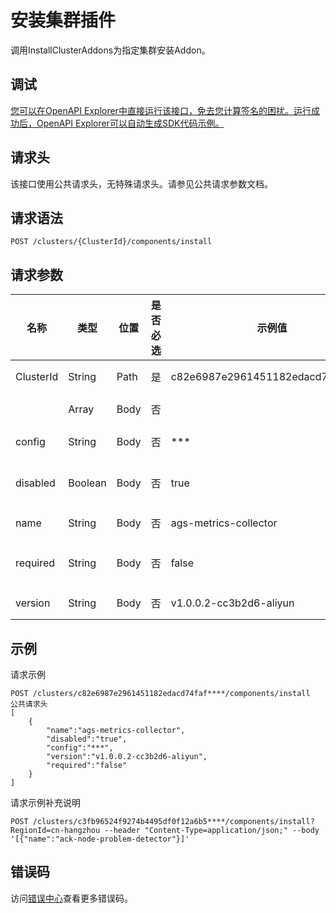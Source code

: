 # 安装集群插件

调用InstallClusterAddons为指定集群安装Addon。

## 调试

[您可以在OpenAPI Explorer中直接运行该接口，免去您计算签名的困扰。运行成功后，OpenAPI Explorer可以自动生成SDK代码示例。](https://api.aliyun.com/#product=CS&api=InstallClusterAddons&type=ROA&version=2015-12-15)

## 请求头

该接口使用公共请求头，无特殊请求头。请参见公共请求参数文档。

## 请求语法

```
POST /clusters/{ClusterId}/components/install 
```

## 请求参数

|名称|类型|位置|是否必选|示例值|描述|
|--|--|--|----|---|--|
|ClusterId|String|Path|是|c82e6987e2961451182edacd74faf\*\*\*\*|集群ID。 |
| |Array|Body|否| |Addon列表。 |
|config|String|Body|否|\*\*\*|配置信息。 |
|disabled|Boolean|Body|否|true|是否禁止默认安装。 |
|name|String|Body|否|ags-metrics-collector|Addon名称。 |
|required|String|Body|否|false|是否默认安装。 |
|version|String|Body|否|v1.0.0.2-cc3b2d6-aliyun|Addon版本。 |

## 示例

请求示例

```
POST /clusters/c82e6987e2961451182edacd74faf****/components/install
公共请求头
[
    {
        "name":"ags-metrics-collector",
        "disabled":"true",
        "config":"***",
        "version":"v1.0.0.2-cc3b2d6-aliyun",
        "required":"false"
    }
]
```

请求示例补充说明

```
POST /clusters/c3fb96524f9274b4495df0f12a6b5****/components/install?RegionId=cn-hangzhou --header "Content-Type=application/json;" --body '[{"name":"ack-node-problem-detector"}]'
```

## 错误码

访问[错误中心](https://error-center.aliyun.com/status/product/CS)查看更多错误码。

